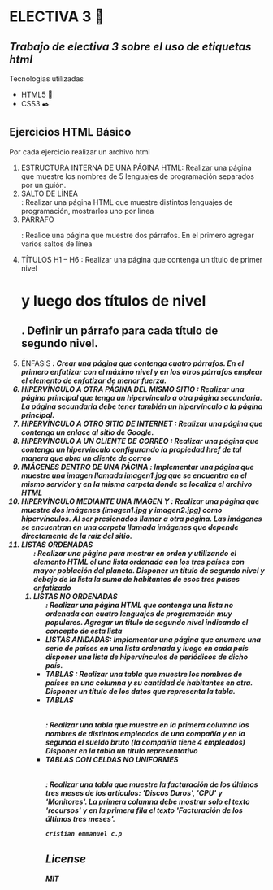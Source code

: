 # ELECTIVA 3 📗
## _Trabajo de electiva 3 sobre el uso de etiquetas html_

 Tecnologias utilizadas  
 
-  HTML5 📏
-  CSS3 ✒️

## Ejercicios HTML Básico

Por cada ejercicio realizar un archivo html
1. ESTRUCTURA INTERNA DE UNA PÁGINA HTML: Realizar una página que muestre los nombres de 5 lenguajes de programación separados por un guión.
2. SALTO DE LÍNEA <BR>: Realizar una página HTML que muestre distintos lenguajes de
programación, mostrarlos uno por línea
3. PÁRRAFO <P>: Realice una página que muestre dos párrafos. En el primero agregar varios saltos de línea
4. TÍTULOS H1 – H6 : Realizar una página que contenga un título de primer nivel <h1> y luego dos títulos de nivel <h2>. Definir un párrafo para cada título de segundo nivel.
5. ÉNFASIS <EM> <STRONG>: Crear una página que contenga cuatro párrafos. En el primero enfatizar con el máximo nivel y en los otros párrafos emplear el elemento de enfatizar de menor fuerza.
6. HIPERVÍNCULO A OTRA PÁGINA DEL MISMO SITIO <A>: Realizar una página principal que tenga un hipervínculo a otra página secundaria. La página secundaria debe tener también un hipervínculo a la página principal.
7. HIPERVÍNCULO A OTRO SITIO DE INTERNET <A>: Realizar una página que contenga un enlace al sitio de Google.
8. HIPERVÍNCULO A UN CLIENTE DE CORREO <A> : Realizar una página que contenga un
hipervínculo configurando la propiedad href de tal manera que abra un cliente de correo
9. IMÁGENES DENTRO DE UNA PÁGINA <IMG>: Implementar una página que muestre una
imagen llamada imagen1.jpg que se encuentra en el mismo servidor y en la misma carpeta donde se localiza el archivo HTML
10. HIPERVÍNCULO MEDIANTE UNA IMAGEN <A> Y <IMG>: Realizar una página que muestre dos imágenes (imagen1.jpg y imagen2.jpg) como hipervínculos. Al ser presionados llamar a otra página. Las imágenes se encuentran en una carpeta llamada imágenes que depende directamente de la raíz del sitio.
11. LISTAS ORDENADAS <OL>: Realizar una página para mostrar en orden y utilizando el elemento HTML ol una lista ordenada con los tres países con mayor población del planeta. Disponer un título de segundo nivel y debajo de la lista la suma de habitantes de esos tres países enfatizado
12.  LISTAS NO ORDENADAS <UL>: Realizar una página HTML que contenga una lista no ordenada con cuatro lenguajes de programación muy populares. Agregar un título de segundo nivel indicando el concepto de esta lista
13. LISTAS ANIDADAS: Implementar una página que enumere una serie de países en una lista ordenada y luego en cada país disponer una lista de hipervínculos de periódicos de dicho país.
14. TABLAS <TABLE>: Realizar una tabla que muestre los nombres de países en una columna y su cantidad de habitantes en otra. Disponer un título de los datos que representa la tabla.
15. TABLAS <TABLE>: Realizar una tabla que muestre en la primera columna los nombres de distintos empleados de una compañía y en la segunda el sueldo bruto (la compañía tiene 4 empleados) Disponer en la tabla un título representativo
16. TABLAS CON CELDAS NO UNIFORMES <TABLE>: Realizar una tabla que muestre la facturación de los últimos tres meses de los artículos: 'Discos Duros', 'CPU' y 'Monitores'. La primera columna debe mostrar solo el texto 'recursos' y en la primera fila el texto 'Facturación de los últimos tres meses'.

```sh
cristian emmanuel c.p
```

## License

MIT


